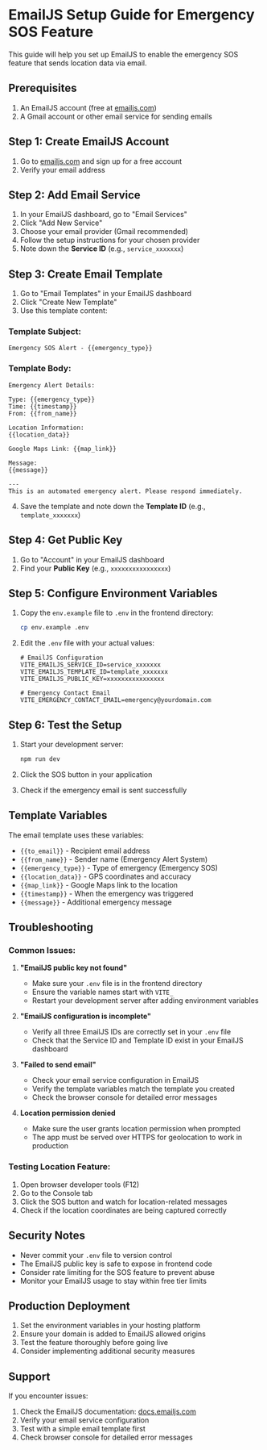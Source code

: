 # EmailJS Setup Guide for Emergency SOS Feature

This guide will help you set up EmailJS to enable the emergency SOS feature that sends location data via email.

## Prerequisites

1. An EmailJS account (free at [emailjs.com](https://www.emailjs.com/))
2. A Gmail account or other email service for sending emails

## Step 1: Create EmailJS Account

1. Go to [emailjs.com](https://www.emailjs.com/) and sign up for a free account
2. Verify your email address

## Step 2: Add Email Service

1. In your EmailJS dashboard, go to "Email Services"
2. Click "Add New Service"
3. Choose your email provider (Gmail recommended)
4. Follow the setup instructions for your chosen provider
5. Note down the **Service ID** (e.g., `service_xxxxxxx`)

## Step 3: Create Email Template

1. Go to "Email Templates" in your EmailJS dashboard
2. Click "Create New Template"
3. Use this template content:

### Template Subject:
```
Emergency SOS Alert - {{emergency_type}}
```

### Template Body:
```
Emergency Alert Details:

Type: {{emergency_type}}
Time: {{timestamp}}
From: {{from_name}}

Location Information:
{{location_data}}

Google Maps Link: {{map_link}}

Message:
{{message}}

---
This is an automated emergency alert. Please respond immediately.
```

4. Save the template and note down the **Template ID** (e.g., `template_xxxxxxx`)

## Step 4: Get Public Key

1. Go to "Account" in your EmailJS dashboard
2. Find your **Public Key** (e.g., `xxxxxxxxxxxxxxxx`)

## Step 5: Configure Environment Variables

1. Copy the `env.example` file to `.env` in the frontend directory:
   ```bash
   cp env.example .env
   ```

2. Edit the `.env` file with your actual values:
   ```env
   # EmailJS Configuration
   VITE_EMAILJS_SERVICE_ID=service_xxxxxxx
   VITE_EMAILJS_TEMPLATE_ID=template_xxxxxxx
   VITE_EMAILJS_PUBLIC_KEY=xxxxxxxxxxxxxxxx

   # Emergency Contact Email
   VITE_EMERGENCY_CONTACT_EMAIL=emergency@yourdomain.com
   ```

## Step 6: Test the Setup

1. Start your development server:
   ```bash
   npm run dev
   ```

2. Click the SOS button in your application
3. Check if the emergency email is sent successfully

## Template Variables

The email template uses these variables:
- `{{to_email}}` - Recipient email address
- `{{from_name}}` - Sender name (Emergency Alert System)
- `{{emergency_type}}` - Type of emergency (Emergency SOS)
- `{{location_data}}` - GPS coordinates and accuracy
- `{{map_link}}` - Google Maps link to the location
- `{{timestamp}}` - When the emergency was triggered
- `{{message}}` - Additional emergency message

## Troubleshooting

### Common Issues:

1. **"EmailJS public key not found"**
   - Make sure your `.env` file is in the frontend directory
   - Ensure the variable names start with `VITE_`
   - Restart your development server after adding environment variables

2. **"EmailJS configuration is incomplete"**
   - Verify all three EmailJS IDs are correctly set in your `.env` file
   - Check that the Service ID and Template ID exist in your EmailJS dashboard

3. **"Failed to send email"**
   - Check your email service configuration in EmailJS
   - Verify the template variables match the template you created
   - Check the browser console for detailed error messages

4. **Location permission denied**
   - Make sure the user grants location permission when prompted
   - The app must be served over HTTPS for geolocation to work in production

### Testing Location Feature:

1. Open browser developer tools (F12)
2. Go to the Console tab
3. Click the SOS button and watch for location-related messages
4. Check if the location coordinates are being captured correctly

## Security Notes

- Never commit your `.env` file to version control
- The EmailJS public key is safe to expose in frontend code
- Consider rate limiting for the SOS feature to prevent abuse
- Monitor your EmailJS usage to stay within free tier limits

## Production Deployment

1. Set the environment variables in your hosting platform
2. Ensure your domain is added to EmailJS allowed origins
3. Test the feature thoroughly before going live
4. Consider implementing additional security measures

## Support

If you encounter issues:
1. Check the EmailJS documentation: [docs.emailjs.com](https://docs.emailjs.com/)
2. Verify your email service configuration
3. Test with a simple email template first
4. Check browser console for detailed error messages
